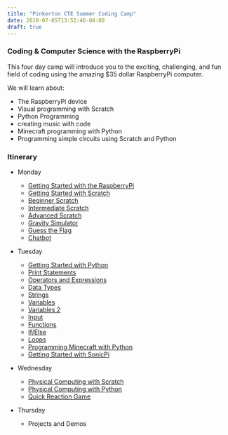 ```yaml
---
title: "Pinkerton CTE Summer Coding Camp"
date: 2018-07-05T13:52:46-04:00
draft: true
---
```


### Coding & Computer Science with the RaspberryPi

This four day camp will introduce you to the exciting, challenging, and fun field of coding using the amazing $35 dollar RaspberryPi computer.

We will learn about:

- The RaspberryPi device
- Visual programming with Scratch
- Python Programming
- creating music with code
- Minecraft programming with Python
- Programming simple circuits using Scratch and Python

### Itinerary

- Monday
  - [Getting Started with the RaspberryPi](https://projects.raspberrypi.org/en/projects/raspberry-pi-getting-started)
  - [Getting Started with Scratch](https://github.com/raspberrypilearning/getting-started-with-scratch)
  - [Beginner Scratch](https://projects.raspberrypi.org/en/projects/cd-sebento-scratch-1)
  - [Intermediate Scratch](https://projects.raspberrypi.org/en/projects/cd-sebento-scratch-2)
  - [Advanced Scratch](https://projects.raspberrypi.org/en/projects/cd-sebento-scratch-3)
  - [Gravity Simulator](https://projects.raspberrypi.org/en/projects/gravity-simulator)
  - [Guess the Flag](https://projects.raspberrypi.org/en/projects/guess-the-flag)
  - [Chatbot](https://projects.raspberrypi.org/en/projects/chatbot)

- Tuesday
  - [Getting Started with Python](https://www.raspberrypi.org/documentation/usage/python/README.md)
  - [Print Statements](/cp1/notes/unit-02/01-print-statements/)
  - [Operators and Expressions](/cp1/notes/unit-02/02-operators-and-expressions/)
  - [Data Types](/cp1/notes/unit-02/03-data-types/)
  - [Strings](/cp1/notes/unit-02/04-strings/)
  - [Variables](/cp1/notes/unit-02/05-variables/)
  - [Variables 2](https://www.raspberrypi.org/magpi/variables-programming-python/)
  - [Input](/cp1/notes/unit-02/06-input/)
  - [Functions](https://www.raspberrypi.org/magpi/functions-python/)
  - [If/Else](https://www.raspberrypi.org/magpi/branching-if-else-python/)
  - [Loops](https://www.raspberrypi.org/magpi/loops-while-for-python/)
  - [Programming Minecraft with Python](https://projects.raspberrypi.org/en/projects/getting-started-with-minecraft-pi)
  - [Getting Started with SonicPi](https://projects.raspberrypi.org/en/projects/getting-started-with-sonic-pi/3)

- Wednesday
  - [Physical Computing with Scratch](https://projects.raspberrypi.org/en/projects/physical-computing-with-scratch)
  - [Physical Computing with Python](https://projects.raspberrypi.org/en/projects/physical-computing)
  - [Quick Reaction Game](https://projects.raspberrypi.org/en/projects/python-quick-reaction-game)

- Thursday
  - Projects and Demos
